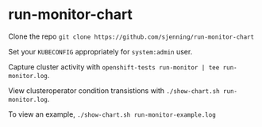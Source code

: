# run-monitor-chart

Clone the repo `git clone https://github.com/sjenning/run-monitor-chart`

Set your `KUBECONFIG` appropriately for `system:admin` user.

Capture cluster activity with `openshift-tests run-monitor | tee run-monitor.log`.

View clusteroperator condition transistions with `./show-chart.sh run-monitor.log`.

To view an example, `./show-chart.sh run-monitor-example.log`